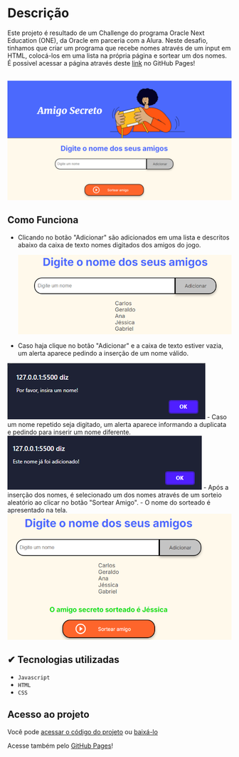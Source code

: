 # Descrição
Este projeto é resultado de um Challenge do programa Oracle Next Education (ONE), da Oracle em parceria com a Alura. Neste desafio, tinhamos que criar um programa que recebe nomes através de um input em HTML, colocá-los em uma lista na própria página e sortear um dos nomes.
É possivel acessar a página através deste [link](https://gsborbely.github.io/Desafio-Amigo-Secreto/) no GitHub Pages! 


<br> <img src= "/assets/amigo-secreto-main.png" style = "heigt: 70px;" img > </br>

## Como Funciona
- Clicando no botão "Adicionar" são adicionados em uma lista e descritos abaixo da caixa de texto nomes digitados dos amigos do jogo.
  
  <img src= "/assets/adiciona-nome.png" style = "heigt: 70px;" img >
- Caso haja clique no botão "Adicionar" e a caixa de texto estiver vazia, um alerta aparece pedindo a inserção de um nome válido.
 <img src= "/assets/campo-vazio.png" style = "heigt: 40px;" img >
- Caso um nome repetido seja digitado, um alerta aparece informando a duplicata e pedindo para inserir um nome diferente.
  <img src= "/assets/nome-duplicado.png" style = "heigt: 70px;" img >
- Após a inserção dos nomes, é selecionado um dos nomes através de um sorteio aleatório ao clicar no botão "Sortear Amigo".
- O nome do sorteado é apresentado na tela.
   <img src= "/assets/amigo-sorteado.png" style = "heigt: 70px;" img >

   ## ✔ Tecnologias utilizadas

- ``Javascript``
- ``HTML``
- ``CSS``

##  Acesso ao projeto
Você pode [acessar o código do projeto]([https://github.com/GSBorbely/Desafio-Amigo-Secreto/tree/main/challenge-amigo-secreto_pt-main](https://github.com/GSBorbely/Desafio-Amigo-Secreto/tree/main)) ou [baixá-lo](https://github.com/GSBorbely/Desafio-Amigo-Secreto/archive/refs/heads/main.zip)

Acesse também pelo [GitHub Pages](https://gsborbely.github.io/Desafio-Amigo-Secreto/)!



  

   
